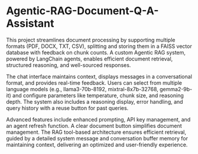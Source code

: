 # Agentic-RAG-Document-Q-A-Assistant

This project streamlines document processing by supporting multiple formats (PDF, DOCX, TXT, CSV), splitting and storing them in a FAISS vector database with feedback on chunk counts. A custom Agentic RAG system, powered by LangChain agents, enables efficient document retrieval, structured reasoning, and well-sourced responses.

The chat interface maintains context, displays messages in a conversational format, and provides real-time feedback. Users can select from multiple language models (e.g., llama3-70b-8192, mixtral-8x7b-32768, gemma2-9b-it) and configure parameters like temperature, chunk size, and reasoning depth. The system also includes a reasoning display, error handling, and query history with a reuse button for past queries.

Advanced features include enhanced prompting, API key management, and an agent refresh function. A clear document button simplifies document management. The RAG tool-based architecture ensures efficient retrieval, guided by a detailed system message and conversation buffer memory for maintaining context, delivering an optimized and user-friendly experience.
